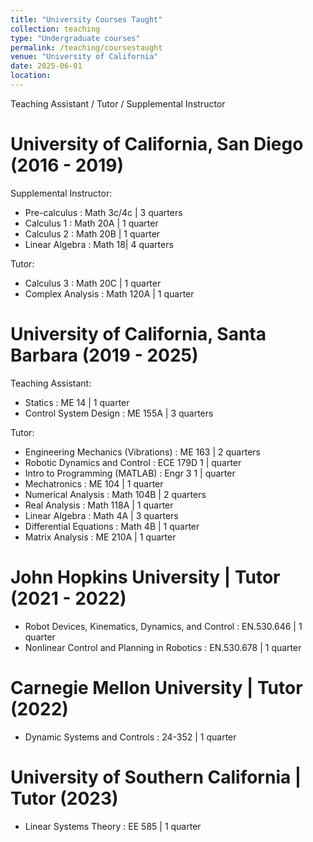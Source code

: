 ```yaml
---
title: "University Courses Taught"
collection: teaching
type: "Undergraduate courses"
permalink: /teaching/coursestaught
venue: "University of California"
date: 2025-06-01
location: 
---
```


Teaching Assistant / Tutor / Supplemental Instructor

University of California, San Diego (2016 - 2019)
======
Supplemental Instructor:
- Pre-calculus : Math 3c/4c | 3 quarters
- Calculus 1 : Math 20A | 1 quarter
- Calculus 2 : Math 20B | 1 quarter
- Linear Algebra : Math 18| 4 quarters

Tutor:
- Calculus 3 : Math 20C | 1 quarter
- Complex Analysis : Math 120A | 1 quarter

University of California, Santa Barbara (2019 - 2025)
======
Teaching Assistant:
- Statics : ME 14 | 1 quarter
- Control System Design : ME 155A | 3 quarters

Tutor:
- Engineering Mechanics (Vibrations) : ME 163 | 2 quarters
- Robotic Dynamics and Control : ECE 179D 1 | quarter
- Intro to Programming (MATLAB) : Engr 3 1 | quarter
- Mechatronics : ME 104 | 1 quarter
- Numerical Analysis : Math 104B | 2 quarters
- Real Analysis : Math 118A | 1 quarter
- Linear Algebra : Math 4A | 3 quarters
- Differential Equations : Math 4B | 1 quarter
- Matrix Analysis : ME 210A | 1 quarter

John Hopkins University | Tutor (2021 - 2022) 
======
- Robot Devices, Kinematics, Dynamics, and Control : EN.530.646 | 1 quarter
- Nonlinear Control and Planning in Robotics : EN.530.678 | 1 quarter

Carnegie Mellon University | Tutor (2022)
======
- Dynamic Systems and Controls : 24-352 | 1 quarter

University of Southern California | Tutor (2023)
======
- Linear Systems Theory : EE 585 | 1 quarter
